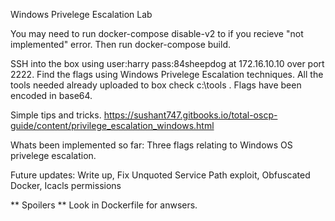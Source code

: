 Windows Privelege Escalation Lab

You may need to run docker-compose disable-v2 to if you recieve "not implemented" error. Then run docker-compose build.

SSH into the box using user:harry pass:84sheepdog at 172.16.10.10 over port 2222. Find the flags using Windows Privelege Escalation techniques. All the tools needed already uploaded to box check c:\tools . Flags have been encoded in base64.

Simple tips and tricks. https://sushant747.gitbooks.io/total-oscp-guide/content/privilege_escalation_windows.html

Whats been implemented so far:
Three flags relating to Windows OS privelege escalation. 

Future updates:
Write up,
Fix Unquoted Service Path exploit,
Obfuscated Docker,
Icacls permissions


** Spoilers **
Look in Dockerfile for anwsers.

